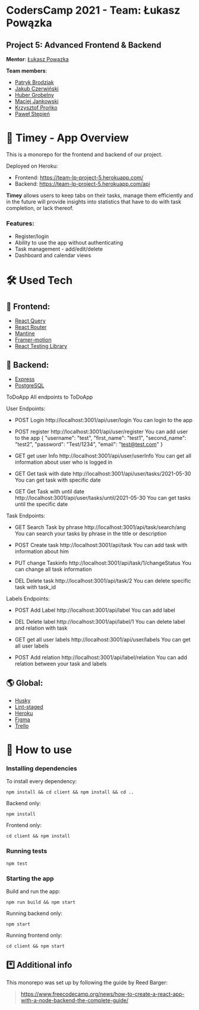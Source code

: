 # CodersCamp 2021 - Team: Łukasz Powązka

## Project 5: Advanced Frontend & Backend

**Mentor**: [Łukasz Powązka](https://github.com/lukiq)

**Team members**:

- [Patryk Brodziak](https://github.com/patrykbrodziak1)
- [Jakub Czerwiński](https://github.com/kubaczerwinski77)
- [Huber Grobelny](https://github.com/Burbinox)
- [Maciej Jankowski](https://github.com/macjank)
- [Krzysztof Prońko](https://github.com/Ruud1990)
- [Paweł Stępień](https://github.com/pastepi)

# 🌄 Timey - App Overview

This is a monorepo for the frontend and backend of our project.

Deployed on Heroku:

- Frontend: https://team-lp-project-5.herokuapp.com/
- Backend: https://team-lp-project-5.herokuapp.com/api

**Timey** allows users to keep tabs on their tasks, manage them efficiently and in the future will provide insights into statistics that have to do with task completion, or lack thereof.

### Features:

- Register/login
- Ability to use the app without authenticating
- Task management - add/edit/delete
- Dashboard and calendar views

# 🛠️ Used Tech

## 🎨 Frontend:

- [React Query](https://react-query.tanstack.com/)
- [React Router](https://reactrouter.com/)
- [Mantine](https://mantine.dev/)
- [Framer-motion](https://www.framer.com/motion/)
- [React Testing Library](https://testing-library.com/)

## 🧰 Backend:

- [Express](https://expressjs.com/)
- [PostgreSQL](https://www.postgresql.org/)

ToDoApp
All endpoints to ToDoApp

User Endpoints: 

- POST Login
  http://localhost:3001/api/user/login
  You can login to the app

- POST register
  http://localhost:3001/api/user/register
  You can add user to the app
  {
    "username": "test",
    "first_name": "test1",
    "second_name": "test2",
    "password": "Test/1234",
    "email": "test@test.com"
}

- GET get user Info
  http://localhost:3001/api/user/userInfo
  You can get all information about user who is logged in

- GET Get task with date
  http://localhost:3001/api/user/tasks/2021-05-30
  You can get task with specific date

- GET Get Task with until date
  http://localhost:3001/api/user/tasks/until/2021-05-30
  You can get tasks until the specific date


Task Endpoints: 

- GET Search Task by phrase
  http://localhost:3001/api/task/search/ang
  You can search your tasks by phrase in the title or description

- POST Create task
  http://localhost:3001/api/task
  You can add task with information about him

- PUT change Taskinfo
  http://localhost:3001/api/task/1/changeStatus
  You can change all task information

- DEL Delete task
  http://localhost:3001/api/task/2
  You can delete specific task with task_id
  
  
Labels Endpoints: 

- POST Add Label
  http://localhost:3001/api/label
  You can add label

- DEL Delete label
  http://localhost:3001/api/label/1
  You can delete label and relation with task

- GET get all user labels
  http://localhost:3001/api/user/labels
  You can get all user labels

- POST Add relation
  http://localhost:3001/api/label/relation
  You can add relation between your task and labels


## 🌎 Global:

- [Husky](https://typicode.github.io/husky/#/)
- [Lint-staged](https://github.com/okonet/lint-staged)
- [Heroku](https://www.heroku.com/)
- [Figma](https://www.figma.com/)
- [Trello](https://trello.com/)

# 🔑 How to use

### **Installing dependencies**

To install every dependency:

`npm install && cd client && npm install && cd ..`

Backend only:

`npm install`

Frontend only:

`cd client && npm install`

### **Running tests**

`npm test`

### **Starting the app**

Build and run the app:

`npm run build && npm start`

Running backend only:

`npm start`

Running frontend only:

`cd client && npm start`

## *️⃣ Additional info

This monorepo was set up by following the guide by Reed Barger:

> https://www.freecodecamp.org/news/how-to-create-a-react-app-with-a-node-backend-the-complete-guide/
